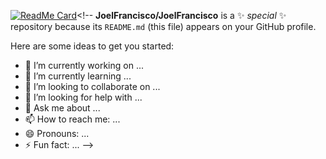 [![ReadMe Card](https://github-readme-stats.vercel.app/api/pin/?username=JoelFrancisco&repo=github-readme-stats)](https://github.com/JoelFrancisco/github-readme-stats)<!--
**JoelFrancisco/JoelFrancisco** is a ✨ _special_ ✨ repository because its `README.md` (this file) appears on your GitHub profile.

Here are some ideas to get you started:

- 🔭 I’m currently working on ...
- 🌱 I’m currently learning ...
- 👯 I’m looking to collaborate on ...
- 🤔 I’m looking for help with ...
- 💬 Ask me about ...
- 📫 How to reach me: ...
- 😄 Pronouns: ...
- ⚡ Fun fact: ...
-->
